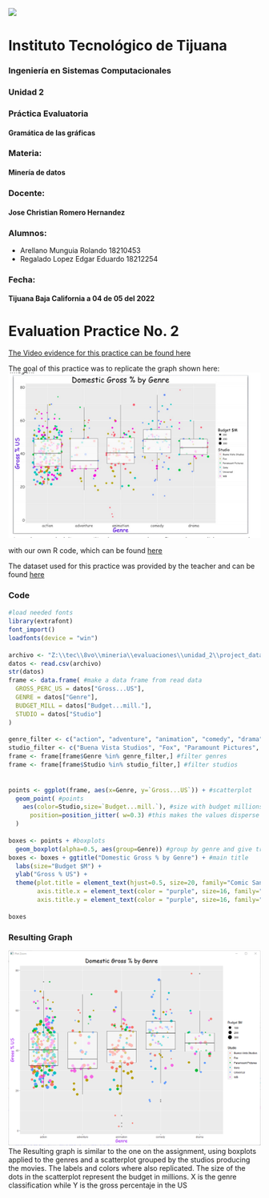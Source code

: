 ![](https://encrypted-tbn0.gstatic.com/images?q=tbn:ANd9GcQ4Dze8yYYzBPaBVPf7j9Mx9NkHZDDzKXzavCoUnkZuO0xqHG3__mjVJOearB9bEeY4sg&usqp=CAU)
# Instituto Tecnológico de Tijuana
### Ingeniería en Sistemas Computacionales
### Unidad 2
### Práctica Evaluatoria
#### Gramática de las gráficas
### Materia:
#### Minería de datos
### Docente:
#### Jose Christian Romero Hernandez
### Alumnos:
- Arellano Munguia Rolando 18210453
- Regalado Lopez Edgar Eduardo 18212254

### Fecha:
#### Tijuana Baja California a 04 de 05  del 2022 


# Evaluation Practice No. 2

[The Video evidence for this practice can be found here](https://youtu.be/Z-hWOATtpjY)

The goal of this practice was to replicate the graph shown here:
![](https://github.com/rolandoarellano69/DataMining/blob/Unit2/Evaluation/Evaluation2/goal_graph.png)

with our own R code, which can be found [here](https://github.com/rolandoarellano69/DataMining/blob/Unit2/Evaluation/Evaluation2/practica_eval2.R)

The dataset used for this practice was provided by the teacher and can be found [here](https://github.com/rolandoarellano69/DataMining/blob/Unit2/Evaluation/Evaluation2/project_data.csv)

### Code

```r
#load needed fonts
library(extrafont) 
font_import()
loadfonts(device = "win")

archivo <- "Z:\\tec\\8vo\\mineria\\evaluaciones\\unidad_2\\project_data.csv" #read csv
datos <- read.csv(archivo)
str(datos) 
frame <- data.frame( #make a data frame from read data
  GROSS_PERC_US = datos["Gross...US"],
  GENRE = datos["Genre"],
  BUDGET_MILL = datos["Budget...mill."],
  STUDIO = datos["Studio"]
)

genre_filter <- c("action", "adventure", "animation", "comedy", "drama") 
studio_filter <- c("Buena Vista Studios", "Fox", "Paramount Pictures", "Sony", "Universal", "WB")
frame <- frame[frame$Genre %in% genre_filter,] #filter genres
frame <- frame[frame$Studio %in% studio_filter,] #filter studios


points <- ggplot(frame, aes(x=Genre, y=`Gross...US`)) + #scatterplot
  geom_point( #points
    aes(color=Studio,size=`Budget...mill.`), #size with budget millions and color groups by studio
      position=position_jitter( w=0.3) #this makes the values disperse sideways
  )

boxes <- points + #boxplots
  geom_boxplot(alpha=0.5, aes(group=Genre)) #group by genre and give transparency
boxes <- boxes + ggtitle("Domestic Gross % by Genre") + #main title
  labs(size="Budget $M") +
  ylab("Gross % US") +
  theme(plot.title = element_text(hjust=0.5, size=20, family="Comic Sans MS"), #center main title
        axis.title.x = element_text(color = "purple", size=16, family="Comic Sans MS"), #label themes
        axis.title.y = element_text(color = "purple", size=16, family="Comic Sans MS")) 

boxes

```

### Resulting Graph
![](https://github.com/rolandoarellano69/DataMining/blob/Unit2/Evaluation/Evaluation2/resultado_practica2.png)
The Resulting graph is similar to the one on the assignment, using boxplots applied to the genres and a scatterplot grouped by the studios producing the movies. The labels and colors where also replicated. The size of the dots in the scatterplot represent the budget in millions. X is the genre classification while Y is the gross percentaje in the US
